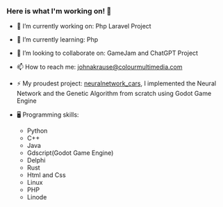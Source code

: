 ### Here is what I'm working on! 👋

- 🔭 I’m currently working on: Php Laravel Project
- 🌱 I’m currently learning: Php
- 👯 I’m looking to collaborate on: GameJam and ChatGPT Project
- 📫 How to reach me: johnakrause@colourmultimedia.com
- ⚡ My proudest project: [neuralnetwork_cars](https://github.com/johnpeterprogramming/neuralnetwork_cars), I implemented the Neural Network and the Genetic Algorithm from scratch using Godot Game Engine

- :desktop_computer: Programming skills:
  - Python
  - C++
  - Java
  - Gdscript(Godot Game Engine)
  - Delphi
  - Rust
  - Html and Css
  - Linux
  - PHP
  - Linode

